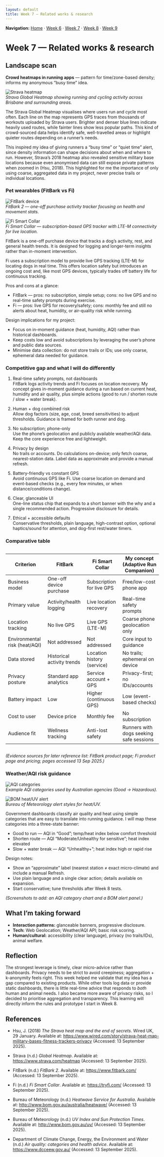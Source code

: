 ```yaml
---
layout: default
title: Week 7 — Related works & research
---
```


**Navigation:** [Home](/Process-Journal-Task-2/) · [Week 6](./week6) · [Week 7](./week7) · [Week 8](./week8) · [Week 9](./week9)

# Week 7 — Related works & research

## Landscape scan
**Crowd heatmaps in running apps** — pattern for time/zone-based density; informs my anonymous “busy time” idea.

![Strava heatmap](../assets/images/week7-heatmap.jpg)  
*Strava Global Heatmap showing running and cycling activity across Brisbane and surrounding areas.*

The Strava Global Heatmap visualises where users run and cycle most often. Each line on the map represents GPS traces from thousands of workouts uploaded by Strava users. Brighter and denser blue lines indicate heavily used routes, while fainter lines show less popular paths. This kind of crowd-sourced data helps identify safe, well-travelled areas or highlight quieter routes depending on a runner’s needs.  

This inspired my idea of giving runners a “busy time” or “quiet time” alert, since density information can shape decisions about when and where to run. However, Strava’s 2018 heatmap also revealed sensitive military base locations because even anonymised data can still expose private patterns when zoomed in (Hsu, 2018). This highlighted for me the importance of only using coarse, aggregated data in my project, never precise trails or individual locations.
    
### Pet wearables (FitBark vs Fi)

![FitBark device](../assets/images/week7-fitbark.jpg)  
*FitBark 2 — one-off purchase activity tracker focusing on health and movement stats.*

![Fi Smart Collar](../assets/images/week7-fi.jpg)  
*Fi Smart Collar — subscription-based GPS tracker with LTE-M connectivity for live location.*

FitBark is a one-off purchase device that tracks a dog’s activity, rest, and general health trends. It is designed for logging and longer-term insights rather than in-moment intervention.

Fi uses a subscription model to provide live GPS tracking (LTE-M) for locating dogs in real time. This offers location safety but introduces an ongoing cost and, like most GPS devices, typically trades off battery life for continuous tracking.

Pros and cons at a glance:
- FitBark — pros: no subscription, simple setup; cons: no live GPS and no real-time safety prompts during exercise.
- Fi — pros: live GPS for recovery/safety; cons: monthly fee and still no alerts about heat, humidity, or air-quality risk while running.

Design implications for my project:
- Focus on in-moment guidance (heat, humidity, AQI) rather than historical dashboards.
- Keep costs low and avoid subscriptions by leveraging the user’s phone and public data sources.
- Minimise data collection: do not store trails or IDs; use only coarse, ephemeral data needed for guidance.

### Competitive gap and what I will do differently

1. Real-time safety prompts, not dashboards  
   FitBark logs activity trends and Fi focuses on location recovery. My concept gives in-moment guidance during a run based on current heat, humidity and air quality, plus simple actions (good to run / shorten route / slow + water break).

2. Human + dog combined risk  
   Allow dog factors (size, age, coat, breed sensitivities) to adjust thresholds. Guidance is framed for both runner and dog.

3. No subscription; phone-only  
   Use the phone’s geolocation and publicly available weather/AQI data. Keep the core experience free and lightweight.

4. Privacy by design  
   No trails or accounts. Do calculations on-device; only fetch coarse, nearest-station data. Label data as approximate and provide a manual refresh.

5. Battery-friendly vs constant GPS  
   Avoid continuous GPS like Fi. Use coarse location on demand and event-based checks (e.g., every few minutes, or when distance/conditions change).

6. Clear, glanceable UI  
   One-line status chip that expands to a short banner with the why and a single recommended action. Progressive disclosure for details.

7. Ethical + accessible defaults  
   Conservative thresholds, plain language, high-contrast option, optional haptics/sound for attention, and dog-first rest/water timers.

### Comparative table

<div style="overflow-x:auto">

<table>
  <thead>
    <tr>
      <th>Criterion</th>
      <th>FitBark</th>
      <th>Fi Smart Collar</th>
      <th>My concept (Adaptive Run Companion)</th>
    </tr>
  </thead>
  <tbody>
    <tr><td>Business model</td><td>One-off device purchase</td><td>Subscription for live GPS</td><td>Free/low-cost phone app</td></tr>
    <tr><td>Primary value</td><td>Activity/health logging</td><td>Live location recovery</td><td>Real-time safety prompts</td></tr>
    <tr><td>Location tracking</td><td>No live GPS</td><td>Live GPS (LTE-M)</td><td>Coarse phone geolocation only</td></tr>
    <tr><td>Environmental risk (heat/AQI)</td><td>Not addressed</td><td>Not addressed</td><td>Core input to guidance</td></tr>
    <tr><td>Data stored</td><td>Historical activity trends</td><td>Location history (service)</td><td>No trails; ephemeral on device</td></tr>
    <tr><td>Privacy posture</td><td>Standard app analytics</td><td>Service account + GPS</td><td>Privacy-first; no IDs/accounts</td></tr>
    <tr><td>Battery impact</td><td>Low</td><td>Higher (continuous GPS)</td><td>Low (event-based checks)</td></tr>
    <tr><td>Cost to user</td><td>Device price</td><td>Monthly fee</td><td>No subscription</td></tr>
    <tr><td>Audience fit</td><td>Wellness tracking</td><td>Anti-lost safety</td><td>Runners with dogs seeking safe sessions</td></tr>
  </tbody>
</table>

</div>

*(Evidence sources for later reference list: FitBark product page; Fi product page and pricing; pages accessed 13 Sep 2025.)*

### Weather/AQI risk guidance

![AQI categories](../assets/images/week7-aqi.jpg)  
*Example AQI categories used by Australian agencies (Good → Hazardous).*

![BOM heat/UV alert](../assets/images/week7-bom-heat.jpg)  
*Bureau of Meteorology alert styles for heat/UV.*

Government dashboards classify air quality and heat using simple categories that are easy to translate into running guidance. I will map these categories into a three-state banner:

- Good to run — AQI in “Good”; temp/heat index below comfort threshold  
- Shorten route — AQI “Moderate/Unhealthy for sensitive”; heat index elevated  
- Slow + water break — AQI “Unhealthy+”; heat index high or rapid rise

Design notes:
- Show an “approximate” label (nearest station ≠ exact micro-climate) and include a manual Refresh.
- Use plain language and a single clear action; details available on expansion.
- Start conservative; tune thresholds after Week 8 tests.

*(Screenshots to add: an AQI category chart and a BOM alert panel.)*
 

## What I’m taking forward
- **Interaction patterns:** glanceable banners, progressive disclosure.  
- **Tech:** Web Geolocation; Weather/AQI API; basic risk scoring.  
- **Human/cultural:** accessibility (clear language), privacy (no trails/IDs), animal welfare.

## Reflection
The strongest leverage is timely, clear micro-advice rather than dashboards. Privacy needs to be strict to avoid creepiness; aggregation + k-anonymity feels right. This week helped me validate that my idea has a gap compared to existing products. While other tools log data or provide static dashboards, there is little real-time advice that responds to *both* human and animal needs. I also became more aware of privacy risks, so I decided to prioritise aggregation and transparency. This learning will directly inform the rules and prototype I start in Week 8.

## References
- Hsu, J. (2018) *The Strava heat map and the end of secrets*. Wired UK, 29 January. Available at: https://www.wired.com/story/strava-heat-map-military-bases-fitness-trackers-privacy (Accessed: 13 September 2025).

- Strava (n.d.) *Global Heatmap*. Available at: https://www.strava.com/heatmap (Accessed: 13 September 2025).

- FitBark (n.d.) *FitBark 2*. Available at: https://www.fitbark.com/ (Accessed: 13 September 2025).

- Fi (n.d.) *Fi Smart Collar*. Available at: https://tryfi.com/ (Accessed: 13 September 2025).

- Bureau of Meteorology (n.d.) *Heatwave Service for Australia*. Available at: http://www.bom.gov.au/australia/heatwave/ (Accessed: 13 September 2025).

- Bureau of Meteorology (n.d.) *UV Index and Sun Protection Times*. Available at: http://www.bom.gov.au/uv/ (Accessed: 13 September 2025).

- Department of Climate Change, Energy, the Environment and Water (n.d.) *Air quality: categories and health advice*. Available at: https://www.dcceew.gov.au/ (Accessed: 13 September 2025).


